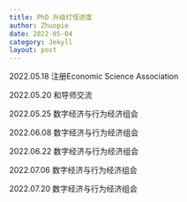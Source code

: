 ```yaml
---
title: PhD 升级打怪进度
author: Zhuopie
date: 2022-05-04
category: Jekyll
layout: post
---
```


2022.05.18 注册Economic Science Association

2022.05.20 和导师交流

2022.05.25 数字经济与行为经济组会

2022.06.08 数字经济与行为经济组会

2022.06.22 数字经济与行为经济组会

2022.07.06 数字经济与行为经济组会

2022.07.20 数字经济与行为经济组会
